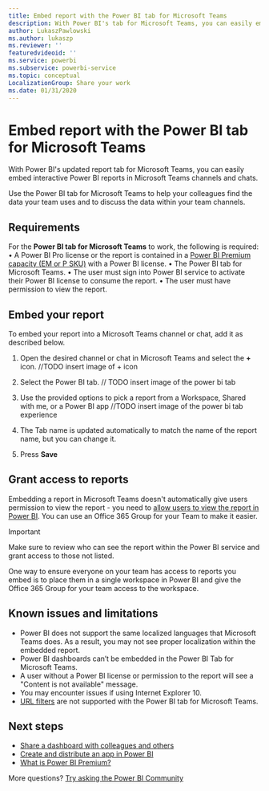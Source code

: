 ```yaml
---
title: Embed report with the Power BI tab for Microsoft Teams
description: With Power BI's tab for Microsoft Teams, you can easily embed interactive Power BI reports in channels and chats.
author: LukaszPawlowski
ms.author: lukaszp
ms.reviewer: ''
featuredvideoid: ''
ms.service: powerbi
ms.subservice: powerbi-service
ms.topic: conceptual
LocalizationGroup: Share your work
ms.date: 01/31/2020
---
```


# Embed report with the Power BI tab for Microsoft Teams

With Power BI's updated report tab for Microsoft Teams, you can easily embed interactive Power BI reports in Microsoft Teams channels and chats.

Use the Power BI tab for Microsoft Teams to help your colleagues find the data your team uses and to discuss the data within your team channels.

## Requirements

For the **Power BI tab for Microsoft Teams** to work, the following is required:
•	A Power BI Pro license or the report is contained in a [Power BI Premium capacity (EM or P SKU)](service-premium-what-is.md) with a Power BI license.
•	The Power BI tab for Microsoft Teams.
•	The user must sign into Power BI service to activate their Power BI license to consume the report.
•	The user must have permission to view the report.

## Embed your report
To embed your report into a Microsoft Teams channel or chat, add it as described below.

1. Open the desired channel or chat in Microsoft Teams and select the **+** icon.
//TODO insert image of + icon

2. Select the Power BI tab.
// TODO insert image of the power bi tab

3. Use the provided options to pick a report from a Workspace, Shared with me, or a Power BI app
//TODO insert image of the power bi tab experience

4. The Tab name is updated automatically to match the name of the report name, but you can change it. 

5. Press **Save**


## Grant access to reports

Embedding a report in Microsoft Teams doesn't automatically give users permission to view the report - you need to [allow users to view the report in Power BI](service-share-dashboards.md). You can use an Office 365 Group for your Team to make it easier. 

> [!IMPORTANT]
> Make sure to review who can see the report within the Power BI service and grant access to those not listed.

One way to ensure everyone on your team has access to reports you embed is to place them in a single workspace in Power BI and give the Office 365 Group for your team access to the workspace.

## Known issues and limitations

* Power BI does not support the same localized languages that Microsoft Teams does. As a result, you may not see proper localization within the embedded report.
* Power BI dashboards can’t be embedded in the Power BI Tab for Microsoft Teams.
* A user without a Power BI license or permission to the report will see a "Content is not available" message.
* You may encounter issues if using Internet Explorer 10. <!--You can look at the [browsers support for Power BI](consumer/end-user-browsers.md) and for [Office 365](https://products.office.com/office-system-requirements#Browsers-section). -->
* [URL filters](service-url-filters.md) are not supported with the Power BI tab for Microsoft Teams.

## Next steps
* [Share a dashboard with colleagues and others](service-share-dashboards.md)  
* [Create and distribute an app in Power BI](service-create-distribute-apps.md)  
* [What is Power BI Premium?](service-premium-what-is.md)

More questions? [Try asking the Power BI Community](https://community.powerbi.com/)
